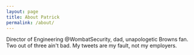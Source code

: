 ```yaml
---
layout: page
title: About Patrick
permalink: /about/
---
```


Director of Engineering @WombatSecurity, dad, unapologetic Browns fan. Two out of three ain't bad. My tweets are my fault, not my employers.